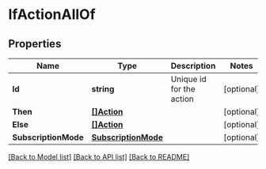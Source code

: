# IfActionAllOf

## Properties

Name | Type | Description | Notes
------------ | ------------- | ------------- | -------------
**Id** | **string** | Unique id for the action | [optional] 
**Then** | [**[]Action**](Action.md) |  | [optional] 
**Else** | [**[]Action**](Action.md) |  | [optional] 
**SubscriptionMode** | [**SubscriptionMode**](SubscriptionMode.md) |  | [optional] 

[[Back to Model list]](../README.md#documentation-for-models) [[Back to API list]](../README.md#documentation-for-api-endpoints) [[Back to README]](../README.md)


